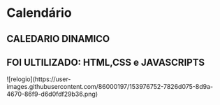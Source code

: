 # Calendário
<h2>CALEDARIO DINAMICO</h2>

<h2>FOI ULTILIZADO:  HTML,CSS e JAVASCRIPTS</h2>
![relogio](https://user-images.githubusercontent.com/86000197/153976752-7826d075-8d9a-4670-86f9-d6d0fdf29b36.png)


